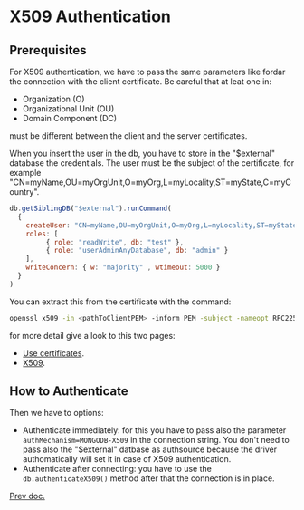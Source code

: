 
# X509 Authentication

## Prerequisites

For X509 authentication, we have to pass the same parameters like fordar the connection with the client certificate.
Be careful that at leat one in:

- Organization (O)
- Organizational Unit (OU)
- Domain Component (DC)

 must be different between the client and the server certificates.

When you insert the user in the db, you have to store in the "$external" database the credentials. The user must be the subject of the certificate, for example "CN=myName,OU=myOrgUnit,O=myOrg,L=myLocality,ST=myState,C=myCountry".

```javaScript
db.getSiblingDB("$external").runCommand(
  {
    createUser: "CN=myName,OU=myOrgUnit,O=myOrg,L=myLocality,ST=myState,C=myCountry",
    roles: [
         { role: "readWrite", db: "test" },
         { role: "userAdminAnyDatabase", db: "admin" }
    ],
    writeConcern: { w: "majority" , wtimeout: 5000 }
  }
)
```


You can extract this from the certificate with the command:

```bash
openssl x509 -in <pathToClientPEM> -inform PEM -subject -nameopt RFC2253
```

for more detail give a look to this two pages:

- [Use certificates](https://www.mongodb.com/docs/manual/tutorial/configure-x509-client-authentication/).
- [X509](https://www.mongodb.com/docs/manual/core/security-x.509/).

## How to Authenticate

Then we have to options:

- Authenticate immediately: for this you have to pass also the parameter `authMechanism=MONGODB-X509` in the connection string. You don't need to pass also the "$external" datbase as authsource because the driver authomatically will set it in case of X509 authentication.
- Authenticate after connecting: you have to use the `db.authenticateX509()` method after that the connection is in place.

[Prev doc.](tls_connection_no_auth_client_certificate.md)
